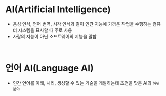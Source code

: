 # AI(Artificial Intelligence)

- 음성 인식, 언어 번역, 시각 인식과 같이 인간 지능에 가까운 작업을 수행하는 컴퓨터 시스템을 묘사할 때 주로 사용
- 사람의 지능이 아닌 소프트웨어의 지능을 말함

<br>

# 언어 AI(Language AI)

- 인간 언어를 이해, 처리, 생성할 수 있는 기술을 개발하는데 초점을 맞춘 AI의 `하위 분야`
